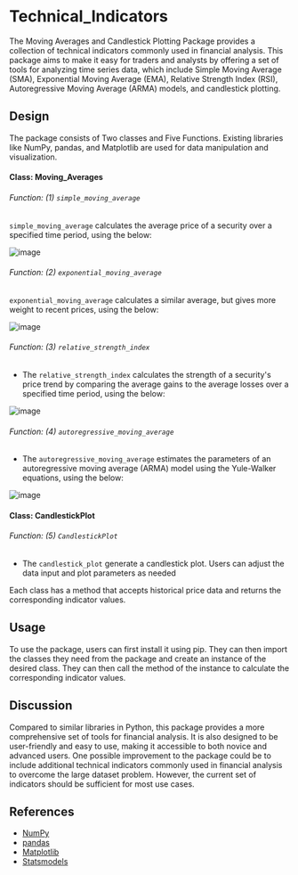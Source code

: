 # Technical_Indicators

The Moving Averages and Candlestick Plotting Package provides a collection of technical indicators commonly used in financial analysis. 
This package aims to make it easy for traders and analysts by offering a set of tools for analyzing time series data, which include Simple Moving Average (SMA), 
Exponential Moving Average (EMA), Relative Strength Index (RSI), Autoregressive Moving Average (ARMA) models, and candlestick plotting.

## Design
The package consists of Two classes and Five Functions. Existing libraries like NumPy, pandas, and Matplotlib are used for data manipulation and visualization.

#### Class: Moving_Averages

###### Function: (1) `simple_moving_average`
`simple_moving_average` calculates the average price of a security over a specified time period, using the below:

![image](https://user-images.githubusercontent.com/67727487/233853607-04499faf-89a8-4ba6-ab20-d2e9392276b6.png)

###### Function: (2) `exponential_moving_average`
`exponential_moving_average` calculates a similar average, but gives more weight to recent prices, using the below:

![image](https://user-images.githubusercontent.com/67727487/233853723-58b1027d-e345-481b-a83d-8e3a4f75b5ac.png)

###### Function: (3) `relative_strength_index`
- The `relative_strength_index` calculates the strength of a security's price trend by comparing the average gains to the average losses over a specified time period, using the below:

![image](https://user-images.githubusercontent.com/67727487/233853677-d92da374-2a9c-4076-ba31-a655dd9eafd5.png)


###### Function: (4) `autoregressive_moving_average`
- The `autoregressive_moving_average` estimates the parameters of an autoregressive moving average (ARMA) model using the Yule-Walker equations, using the below:

![image](https://user-images.githubusercontent.com/67727487/233854354-6561d532-5671-4a6c-b578-ba7607bdf05b.png)


#### Class: CandlestickPlot

###### Function: (5) `CandlestickPlot`
- The `candlestick_plot` generate a candlestick plot. Users can adjust the data input and plot parameters as needed

Each class has a method that accepts historical price data and returns the corresponding indicator values.

## Usage
To use the package, users can first install it using pip. They can then import the classes they need from the package and create an instance of the desired class. They can then call the method of the instance to calculate the corresponding indicator values.

## Discussion
Compared to similar libraries in Python, this package provides a more comprehensive set of tools for financial analysis. It is also designed to be user-friendly and easy to use, making it accessible to both novice and advanced users. One possible improvement to the package could be to include additional technical indicators commonly used in financial analysis to overcome the large dataset problem. However, the current set of indicators should be sufficient for most use cases.

## References
- [NumPy](http://www.numpy.org)
- [pandas](https://pandas.pydata.org/)
- [Matplotlib](https://matplotlib.org/)
- [Statsmodels](https://www.statsmodels.org/stable/index.html)
